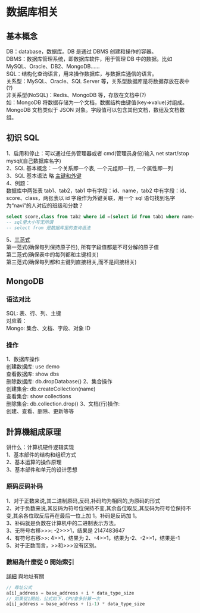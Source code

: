 # 数据库相关

## 基本概念

DB：database，数据库。DB 是通过 DBMS 创建和操作的容器。  
DBMS：数据库管理系统，即数据库软件，用于管理 DB 中的数据。比如 MySQL、Oracle、DB2、MongoDB……  
SQL：结构化查询语言，用来操作数据库，与数据库通信的语言。  
关系型：MySQL、Oracle、SQL Server 等，关系型数据库是将数据存放在表中(?)  
非关系型(NoSQL)：Redis、MongoDB 等，存放在文档中(?)  
如：MongoDB 将数据存储为一个文档，数据结构由键值(key=>value)对组成。MongoDB 文档类似于 JSON 对象。字段值可以包含其他文档，数组及文档数组。

## 初识 SQL

1、启用和停止：可以通过任务管理器或者 cmd(管理员身份)输入 net start/stop mysql(自己数据库名字)  
2、SQL 基本概念：一个关系即一个表, 一个元组即一行, 一个属性即一列  
3、SQL 基本语法 略 [主键和外键](https://www.cnblogs.com/lrhya/p/12534561.html)  
4、例题：  
数据库中两张表 tab1、tab2，tab1 中有字段：id、name，tab2 中有字段：id、score、class，两张表以 id 字段作为外键关联，用一个 sql 语句找到名字为“navi”的人对应的班级和分数？

```sql
select score,class from tab2 where id =(select id from tab1 where name="navi");
-- sql里大小写无所谓
-- select from 是数据库里的查询语法
```

5、[三范式](https://www.cnblogs.com/linjiqin/archive/2012/04/01/2428695.html)  
第一范式(确保每列保持原子性), 所有字段值都是不可分解的原子值  
第二范式(确保表中的每列都和主键相关)  
第三范式(确保每列都和主键列直接相关,而不是间接相关)

## MongoDB

### 语法对比

SQL: 表、行、列、主键  
对应着：  
Mongo: 集合、文档、字段、对象 ID

### 操作

1、数据库操作  
创建数据库: use demo  
查看数据库: show dbs  
删除数据库: db.dropDatabase()
2、集合操作  
创建集合: db.createCollection(name)  
查看集合: show collections  
删除集合: db.collection.drop()
3、文档(行)操作:  
创建、查看、删除、更新等等

## 計算機組成原理

讲什么：计算机硬件逻辑实现  
1、基本部件的结构和组织方式  
2、基本运算的操作原理  
3、基本部件和单元的设计思想

### 原码反码补码

1、对于正数来说,其二进制原码,反码,补码均为相同的,为原码的形式  
2、对于负数来说,其反码为符号位保持不变,其余各位取反,其反码为符号位保持不变,其余各位取反后再在最后一位上加 1。补码是反码加 1。  
3、补码就是负数在计算机中的二进制表示方法。  
3、无符号右移>>>: -2>>>1，结果是 2147483647  
4、有符号右移>>: 4>>1，结果为 2、-4>>1，结果为-2、-2>>1，结果是-1  
5、对于正数而言，>>和>>>没有区别。

### 數組為什麼從 0 開始索引

[詳細](https://zhuanlan.zhihu.com/p/412196399) 與地址有關

```js
// 尋址公式
a[i]_address = base_address + i * data_type_size
// 如果從1開始，公式如下，CPU會多計算一次
a[i]_address = base_address + (i-1) * data_type_size
```
